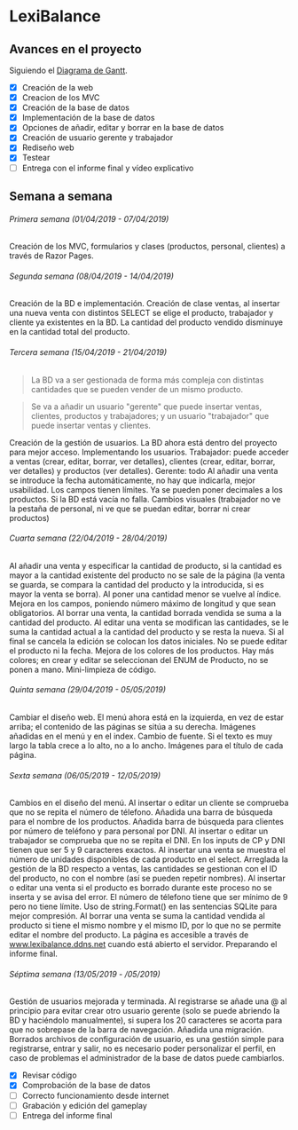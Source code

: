 # LexiBalance

## Avances en el proyecto
Siguiendo el [Diagrama de Gantt](https://ibb.co/X3kwp6w).
- [x] Creación de la web
- [x] Creacion de los MVC
- [x] Creación de la base de datos
- [x] Implementación de la base de datos 
- [x] Opciones de añadir, editar y borrar en la base de datos 
- [x] Creación de usuario gerente y trabajador 
- [x] Rediseño web
- [x] Testear
- [ ] Entrega con el informe final y vídeo explicativo

## Semana a semana

###### Primera semana (01/04/2019 - 07/04/2019)
  Creación de los MVC, formularios y clases (productos, personal, clientes) a través de Razor Pages.
  
###### Segunda semana (08/04/2019 - 14/04/2019) 
  Creación de la BD e implementación. Creación de clase ventas, al insertar una nueva venta con distintos SELECT se elige el producto, trabajador y cliente ya existentes en la BD. La cantidad del producto vendido disminuye en la cantidad total del producto.
  
###### Tercera semana (15/04/2019 - 21/04/2019)
> La BD va a ser gestionada de forma más compleja con distintas cantidades que se pueden vender de un mismo producto.

> Se va a añadir un usuario "gerente" que puede insertar ventas, clientes, productos y trabajadores; y un usuario "trabajador" que puede insertar ventas y clientes.

  Creación de la gestión de usuarios. La BD ahora está dentro del proyecto para mejor acceso. Implementando los usuarios.
  Trabajador: puede acceder a ventas (crear, editar, borrar, ver detalles), clientes (crear, editar, borrar, ver detalles) y productos (ver detalles).
  Gerente: todo
  Al añadir una venta se introduce la fecha automáticamente, no hay que indicarla, mejor usabilidad. Los campos tienen límites. Ya se pueden poner decimales a los productos. Si la BD está vacía no falla. Cambios visuales (trabajador no ve la pestaña de personal, ni ve que se puedan editar, borrar ni crear productos)

###### Cuarta semana (22/04/2019 - 28/04/2019)
  Al añadir una venta y especificar la cantidad de producto, si la cantidad es mayor a la cantidad existente del producto no se sale de la página (la venta se guarda, se compara la cantidad del producto y la introducida, si es mayor la venta se borra). Al poner una cantidad menor se vuelve al índice.
  Mejora en los campos, poniendo número máximo de longitud y que sean obligatorios.
  Al borrar una venta, la cantidad borrada vendida se suma a la cantidad del producto.
  Al editar una venta se modifican las cantidades, se le suma la cantidad actual a la cantidad del producto y se resta la nueva. Si al final se cancela la edición se colocan los datos iniciales. No se puede editar el producto ni la fecha.
  Mejora de los colores de los productos. Hay más colores; en crear y editar se seleccionan del ENUM de Producto, no se ponen a mano.
  Mini-limpieza de código.

###### Quinta semana (29/04/2019 - 05/05/2019)
  Cambiar el diseño web. El menú ahora está en la izquierda, en vez de estar arriba; el contenido de las páginas se sitúa a su derecha.
  Imágenes añadidas en el menú y en el index. Cambio de fuente. Si el texto es muy largo la tabla crece a lo alto, no a lo ancho. Imágenes para el título de cada página.
  
###### Sexta semana (06/05/2019 - 12/05/2019)
  Cambios en el diseño del menú. 
  Al insertar o editar un cliente se comprueba que no se repita el número de télefono. Añadida una barra de búsqueda para el nombre de los productos. Añadida barra de búsqueda para clientes por número de teléfono y para personal por DNI. Al insertar o editar un trabajador se comprueba que no se repita el DNI. En los inputs de CP y DNI tienen que ser 5 y 9 caracteres exactos. Al insertar una venta se muestra el número de unidades disponibles de cada producto en el select. Arreglada la gestión de la BD respecto a ventas, las cantidades se gestionan con el ID del producto, no con el nombre (así se pueden repetir nombres). Al insertar o editar una venta si el producto es borrado durante este proceso no se inserta y se avisa del error. El número de télefono tiene que ser mínimo de 9 pero no tiene límite. Uso de string.Format() en las sentencias SQLite para mejor compresión. Al borrar una venta se suma la cantidad vendida al producto si tiene el mismo nombre y el mismo ID, por lo que no se permite editar el nombre del producto. La página es accesible a través de www.lexibalance.ddns.net cuando está abierto el servidor. Preparando el informe final.
  
###### Séptima semana (13/05/2019 - /05/2019)
  Gestión de usuarios mejorada y terminada. Al registrarse se añade una @ al principio para evitar crear otro usuario gerente (solo se puede abriendo la BD y haciéndolo manualmente), si supera los 20 caracteres se acorta para que no sobrepase de la barra de navegación. Añadida una migración. Borrados archivos de configuración de usuario, es una gestión simple para registrarse, entrar y salir, no es necesario poder personalizar el perfil, en caso de problemas el administrador de la base de datos puede cambiarlos.
  
- [x] Revisar código
- [x] Comprobación de la base de datos
- [ ] Correcto funcionamiento desde internet
- [ ] Grabación y edición del gameplay
- [ ] Entrega del informe final
